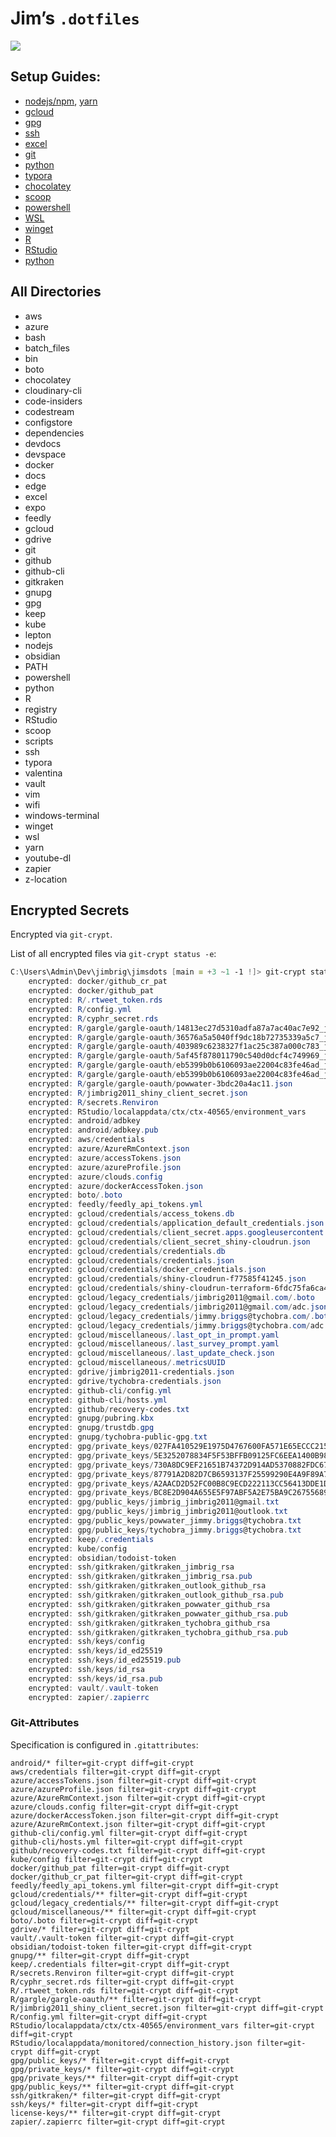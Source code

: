 # Jim’s `.dotfiles`

![](./windows-terminal/screenshot.png)

## Setup Guides:

- [nodejs/npm](./nodejs/), [yarn](yarn/)
- [gcloud](./gcloud/)
- [gpg](./gpg/)
- [ssh](./ssh/)
- [excel](./excel/)
- [git](./git/)
- [python](./python/)
- [typora](./typora/)
- [chocolatey](./chocolatey)
- [scoop](./scoop/)
- [powershell](./powershell/)
- [WSL](./wsl/)
- [winget](./winget/)
- [R](./R/)
- [RStudio](./rstudio/)
- [python](./python/)

## All Directories

- aws
- azure
- bash
- batch_files
- bin
- boto
- chocolatey
- cloudinary-cli
- code-insiders
- codestream
- configstore
- dependencies
- devdocs
- devspace
- docker
- docs
- edge
- excel
- expo
- feedly
- gcloud
- gdrive
- git
- github
- github-cli
- gitkraken
- gnupg
- gpg
- keep
- kube
- lepton
- nodejs
- obsidian
- PATH
- powershell
- python
- R
- registry
- RStudio
- scoop
- scripts
- ssh
- typora
- valentina
- vault
- vim
- wifi
- windows-terminal
- winget
- wsl
- yarn
- youtube-dl
- zapier
- z-location

## Encrypted Secrets

Encrypted via `git-crypt`.

List of all encrypted files via `git-crypt status -e`:

```powershell
C:\Users\Admin\Dev\jimbrig\jimsdots [main ≡ +3 ~1 -1 !]> git-crypt status -e
    encrypted: docker/github_cr_pat
    encrypted: docker/github_pat
    encrypted: R/.rtweet_token.rds
    encrypted: R/config.yml
    encrypted: R/cyphr_secret.rds
    encrypted: R/gargle/gargle-oauth/14813ec27d5310adfa87a7ac40ac7e92_jimmy.briggs@tychobra.com
    encrypted: R/gargle/gargle-oauth/36576a5a5040ff9dc18b72735339a5c7_jimmy.briggs@tychobra.com
    encrypted: R/gargle/gargle-oauth/403989c6238327f1ac25c387a000c783_jimmy.briggs@tychobra.com
    encrypted: R/gargle/gargle-oauth/5af45f878011790c540d0dcf4c749969_jimbrig2011@gmail.com
    encrypted: R/gargle/gargle-oauth/eb5399b0b6106093ae22004c83fe46ad_jimbrig2011@gmail.com
    encrypted: R/gargle/gargle-oauth/eb5399b0b6106093ae22004c83fe46ad_jimmy.briggs@tychobra.com
    encrypted: R/gargle/gargle-oauth/powwater-3bdc20a4ac11.json
    encrypted: R/jimbrig2011_shiny_client_secret.json
    encrypted: R/secrets.Renviron
    encrypted: RStudio/localappdata/ctx/ctx-40565/environment_vars
    encrypted: android/adbkey
    encrypted: android/adbkey.pub
    encrypted: aws/credentials
    encrypted: azure/AzureRmContext.json
    encrypted: azure/accessTokens.json
    encrypted: azure/azureProfile.json
    encrypted: azure/clouds.config
    encrypted: azure/dockerAccessToken.json
    encrypted: boto/.boto
    encrypted: feedly/feedly_api_tokens.yml
    encrypted: gcloud/credentials/access_tokens.db
    encrypted: gcloud/credentials/application_default_credentials.json
    encrypted: gcloud/credentials/client_secret.apps.googleusercontent.com.json
    encrypted: gcloud/credentials/client_secret_shiny-cloudrun.json
    encrypted: gcloud/credentials/credentials.db
    encrypted: gcloud/credentials/credentials.json
    encrypted: gcloud/credentials/docker_credentials.json
    encrypted: gcloud/credentials/shiny-cloudrun-f77585f41245.json
    encrypted: gcloud/credentials/shiny-cloudrun-terraform-6fdc75fa6ca4.json
    encrypted: gcloud/legacy_credentials/jimbrig2011@gmail.com/.boto
    encrypted: gcloud/legacy_credentials/jimbrig2011@gmail.com/adc.json
    encrypted: gcloud/legacy_credentials/jimmy.briggs@tychobra.com/.boto
    encrypted: gcloud/legacy_credentials/jimmy.briggs@tychobra.com/adc.json
    encrypted: gcloud/miscellaneous/.last_opt_in_prompt.yaml
    encrypted: gcloud/miscellaneous/.last_survey_prompt.yaml
    encrypted: gcloud/miscellaneous/.last_update_check.json
    encrypted: gcloud/miscellaneous/.metricsUUID
    encrypted: gdrive/jimbrig2011-credentials.json
    encrypted: gdrive/tychobra-credentials.json
    encrypted: github-cli/config.yml
    encrypted: github-cli/hosts.yml
    encrypted: github/recovery-codes.txt
    encrypted: gnupg/pubring.kbx
    encrypted: gnupg/trustdb.gpg
    encrypted: gnupg/tychobra-public-gpg.txt
    encrypted: gpg/private_keys/027FA410529E1975D4767600FA571E65ECCC2156.key
    encrypted: gpg/private_keys/5E3252078834F5F53BFFB09125FC6EEA1400B98E.key
    encrypted: gpg/private_keys/730A8DC9EF21651B74372D914AD5370882FDC672.key
    encrypted: gpg/private_keys/87791A2D82D7CB6593137F25599290E4A9F89A7E.key
    encrypted: gpg/private_keys/A2AACD2D52FC00B8C9ECD222113CC56413DDE1D0.key
    encrypted: gpg/private_keys/BC8E2D904A655E5F97ABF5A2E75BA9C267556893.key
    encrypted: gpg/public_keys/jimbrig_jimbrig2011@gmail.txt
    encrypted: gpg/public_keys/jimbrig_jimbrig2011@outlook.txt
    encrypted: gpg/public_keys/powwater_jimmy.briggs@tychobra.txt
    encrypted: gpg/public_keys/tychobra_jimmy.briggs@tychobra.txt
    encrypted: keep/.credentials
    encrypted: kube/config
    encrypted: obsidian/todoist-token
    encrypted: ssh/gitkraken/gitkraken_jimbrig_rsa
    encrypted: ssh/gitkraken/gitkraken_jimbrig_rsa.pub
    encrypted: ssh/gitkraken/gitkraken_outlook_github_rsa
    encrypted: ssh/gitkraken/gitkraken_outlook_github_rsa.pub
    encrypted: ssh/gitkraken/gitkraken_powwater_github_rsa
    encrypted: ssh/gitkraken/gitkraken_powwater_github_rsa.pub
    encrypted: ssh/gitkraken/gitkraken_tychobra_github_rsa
    encrypted: ssh/gitkraken/gitkraken_tychobra_github_rsa.pub
    encrypted: ssh/keys/config
    encrypted: ssh/keys/id_ed25519
    encrypted: ssh/keys/id_ed25519.pub
    encrypted: ssh/keys/id_rsa
    encrypted: ssh/keys/id_rsa.pub
    encrypted: vault/.vault-token
    encrypted: zapier/.zapierrc
```

### Git-Attributes

Specification is configured in `.gitattributes`:

```shell
android/* filter=git-crypt diff=git-crypt
aws/credentials filter=git-crypt diff=git-crypt
azure/accessTokens.json filter=git-crypt diff=git-crypt
azure/azureProfile.json filter=git-crypt diff=git-crypt
azure/AzureRmContext.json filter=git-crypt diff=git-crypt
azure/clouds.config filter=git-crypt diff=git-crypt
azure/dockerAccessToken.json filter=git-crypt diff=git-crypt
azure/AzureRmContext.json filter=git-crypt diff=git-crypt
github-cli/config.yml filter=git-crypt diff=git-crypt
github-cli/hosts.yml filter=git-crypt diff=git-crypt
github/recovery-codes.txt filter=git-crypt diff=git-crypt
kube/config filter=git-crypt diff=git-crypt
docker/github_pat filter=git-crypt diff=git-crypt
docker/github_cr_pat filter=git-crypt diff=git-crypt
feedly/feedly_api_tokens.yml filter=git-crypt diff=git-crypt
gcloud/credentials/** filter=git-crypt diff=git-crypt
gcloud/legacy_credentials/** filter=git-crypt diff=git-crypt
gcloud/miscellaneous/** filter=git-crypt diff=git-crypt
boto/.boto filter=git-crypt diff=git-crypt
gdrive/* filter=git-crypt diff=git-crypt
vault/.vault-token filter=git-crypt diff=git-crypt
obsidian/todoist-token filter=git-crypt diff=git-crypt
gnupg/** filter=git-crypt diff=git-crypt
keep/.credentials filter=git-crypt diff=git-crypt
R/secrets.Renviron filter=git-crypt diff=git-crypt
R/cyphr_secret.rds filter=git-crypt diff=git-crypt
R/.rtweet_token.rds filter=git-crypt diff=git-crypt
R/gargle/gargle-oauth/** filter=git-crypt diff=git-crypt
R/jimbrig2011_shiny_client_secret.json filter=git-crypt diff=git-crypt
R/config.yml filter=git-crypt diff=git-crypt
RStudio/localappdata/ctx/ctx-40565/environment_vars filter=git-crypt diff=git-crypt
RStudio/localappdata/monitored/connection_history.json filter=git-crypt diff=git-crypt
gpg/public_keys/* filter=git-crypt diff=git-crypt
gpg/private_keys/* filter=git-crypt diff=git-crypt
gpg/private_keys/** filter=git-crypt diff=git-crypt
gpg/public_keys/** filter=git-crypt diff=git-crypt
ssh/gitkraken/* filter=git-crypt diff=git-crypt
ssh/keys/* filter=git-crypt diff=git-crypt
license-keys/** filter=git-crypt diff=git-crypt
zapier/.zapierrc filter=git-crypt diff=git-crypt
```

